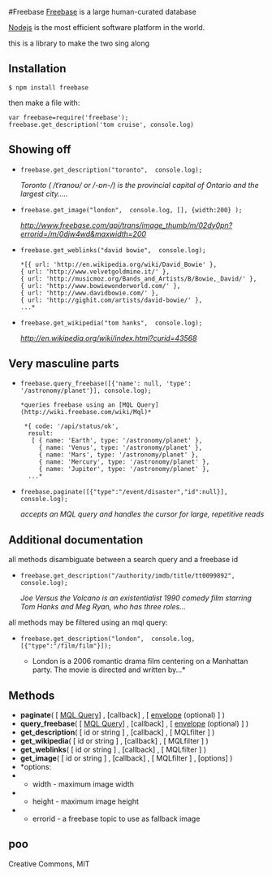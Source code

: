 #Freebase
[Freebase](http://freebase.com/) is a large human-curated database

[Nodejs](http://nodejs.org/) is the most efficient software platform in the world.

this is a library to make the two sing along 


## Installation

    $ npm install freebase

then make a file with:

   `var freebase=require('freebase');`  
   `freebase.get_description('tom cruise', console.log)`

## Showing off

* `freebase.get_description("toronto",  console.log);`
   
     *Toronto ( /tˈrɑnoʊ/ or /-ɒn-/) is the provincial capital of Ontario and the largest city.....*


* `freebase.get_image("london",  console.log, [], {width:200} );`
    
     *http://www.freebase.com/api/trans/image_thumb/m/02dy0pn?errorid=/m/0djw4wd&maxwidth=200*

* `freebase.get_weblinks("david bowie",  console.log);`

      *[{ url: 'http://en.wikipedia.org/wiki/David_Bowie' },  
      { url: 'http://www.velvetgoldmine.it/' },  
      { url: 'http://musicmoz.org/Bands_and_Artists/B/Bowie,_David/' },  
      { url: 'http://www.bowiewonderworld.com/' },  
      { url: 'http://www.davidbowie.com/' },  
      { url: 'http://gighit.com/artists/david-bowie/' },   
      ...*

* `freebase.get_wikipedia("tom hanks",  console.log);`

    *http://en.wikipedia.org/wiki/index.html?curid=43568*
 
## Very masculine parts

* `freebase.query_freebase([{'name': null, 'type': '/astronomy/planet'}], console.log);`

      *queries freebase using an [MQL Query](http://wiki.freebase.com/wiki/Mql)*
      
       *{ code: '/api/status/ok',  
        result:   
         [ { name: 'Earth', type: '/astronomy/planet' },  
           { name: 'Venus', type: '/astronomy/planet' },  
           { name: 'Mars', type: '/astronomy/planet' },  
           { name: 'Mercury', type: '/astronomy/planet' },  
           { name: 'Jupiter', type: '/astronomy/planet' },  
        ...*

* `freebase.paginate([{"type":"/event/disaster","id":null}], console.log);`
    
    *accepts an MQL query and handles the cursor for large, repetitive reads*


## Additional documentation

all methods disambiguate between a search query and a freebase id

* `freebase.get_description("/authority/imdb/title/tt0099892",  console.log);`

    *Joe Versus the Volcano is an existentialist 1990 comedy film starring Tom Hanks and Meg Ryan, who has three roles...*

all methods may be filtered using an mql query:

* `freebase.get_description("london",  console.log, [{"type":"/film/film"}]);`

     * London is a 2006 romantic drama film centering on a Manhattan party. The movie is directed and written by...*

## Methods

* **paginate**( [ [MQL Query](http://wiki.freebase.com/wiki/Mql)] , [callback] , [ [envelope](http://wiki.freebase.com/wiki/MQL_Manual/mqlread#Envelope_Parameters) (optional) ]  ) 
* **query_freebase**( [ [MQL Query](http://wiki.freebase.com/wiki/Mql)] , [callback] , [ [envelope](http://wiki.freebase.com/wiki/MQL_Manual/mqlread#Envelope_Parameters) (optional) ]  ) 
* **get_description**( [ id or string ] , [callback] , [ MQLfilter ]  ) 
* **get_wikipedia**( [ id or string ] , [callback] , [ MQLfilter ]  ) 
* **get_weblinks**( [ id or string ] , [callback] , [ MQLfilter ]  ) 
* **get_image**( [ id or string ] , [callback] , [ MQLfilter ] , [options] ) 
*    *options:
*    * width - maximum image width
*    * height - maximum image height
*    * errorid - a freebase topic to use as fallback image
  
## poo  
Creative Commons, MIT  

